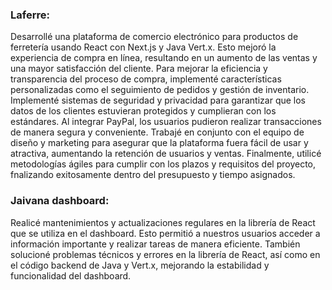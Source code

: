 ### Laferre: 

Desarrollé una plataforma de comercio electrónico para productos 
de ferretería usando React con Next.js y Java Vert.x. Esto mejoró 
la experiencia de compra en línea, resultando en un aumento de 
las ventas y una mayor satisfacción del cliente. Para mejorar la 
eficiencia y transparencia del proceso de compra, implementé 
características personalizadas como el seguimiento de pedidos y 
gestión de inventario. Implementé sistemas de seguridad y 
privacidad para garantizar que los datos de los clientes estuvieran 
protegidos y cumplieran con los estándares. Al integrar PayPal, 
los usuarios pudieron realizar transacciones de manera segura y 
conveniente. Trabajé en conjunto con el equipo de diseño y 
marketing para asegurar que la plataforma fuera fácil de usar y 
atractiva, aumentando la retención de usuarios y ventas. 
Finalmente, utilicé metodologías ágiles para cumplir con los 
plazos y requisitos del proyecto, fnalizando exitosamente dentro 
del presupuesto y tiempo asignados. 

### Jaivana dashboard: 

Realicé mantenimientos y actualizaciones regulares en la librería 
de React que se utiliza en el dashboard. Esto permitió a nuestros 
usuarios acceder a información importante y realizar tareas de 
manera eficiente. También solucioné problemas técnicos y errores 
en la librería de React, así como en el código backend de Java y 
Vert.x, mejorando la estabilidad y funcionalidad del dashboard.